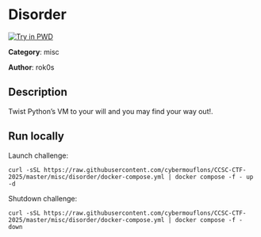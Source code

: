 # Disorder

[![Try in PWD](https://raw.githubusercontent.com/play-with-docker/stacks/master/assets/images/button.png)](https://labs.play-with-docker.com/?stack=https://raw.githubusercontent.com/cybermouflons/CCSC-CTF-2025/master/misc/disorder/docker-compose.yml)


**Category**: misc

**Author**: rok0s

## Description

Twist Python’s VM to your will and you may find your way out!.


## Run locally

Launch challenge:
```
curl -sSL https://raw.githubusercontent.com/cybermouflons/CCSC-CTF-2025/master/misc/disorder/docker-compose.yml | docker compose -f - up -d
```

Shutdown challenge:
```
curl -sSL https://raw.githubusercontent.com/cybermouflons/CCSC-CTF-2025/master/misc/disorder/docker-compose.yml | docker compose -f - down
```
